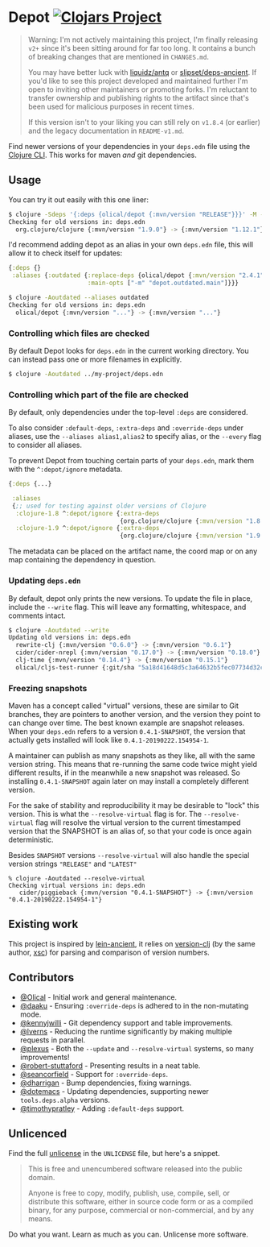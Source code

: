 # Depot [![Clojars Project](https://img.shields.io/clojars/v/olical/depot.svg)](https://clojars.org/olical/depot)

> Warning: I'm not actively maintaining this project, I'm finally releasing `v2+` since it's been sitting around for far too long. It contains a bunch of breaking changes that are mentioned in `CHANGES.md`.
>
> You may have better luck with [liquidz/antq](https://github.com/liquidz/antq) or [slipset/deps-ancient](https://github.com/slipset/deps-ancient). If you'd like to see this project developed and maintained further I'm open to inviting other maintainers or promoting forks. I'm reluctant to transfer ownership and publishing rights to the artifact since that's been used for malicious purposes in recent times.
>
> If this version isn't to your liking you can still rely on `v1.8.4` (or earlier) and the legacy documentation in `README-v1.md`.

Find newer versions of your dependencies in your `deps.edn` file using the [Clojure CLI][cli]. This works for maven _and_ git dependencies.

## Usage

You can try it out easily with this one liner:

```bash
$ clojure -Sdeps '{:deps {olical/depot {:mvn/version "RELEASE"}}}' -M -m depot.outdated.main
Checking for old versions in: deps.edn
  org.clojure/clojure {:mvn/version "1.9.0"} -> {:mvn/version "1.12.1"}
```

I'd recommend adding depot as an alias in your own `deps.edn` file, this will allow it to check itself for updates:

```clojure
{:deps {}
 :aliases {:outdated {:replace-deps {olical/depot {:mvn/version "2.4.1"}}
                      :main-opts ["-m" "depot.outdated.main"]}}}
```

```bash
$ clojure -Aoutdated --aliases outdated
Checking for old versions in: deps.edn
  olical/depot {:mvn/version "..."} -> {:mvn/version "..."}
```

### Controlling which files are checked

By default Depot looks for `deps.edn` in the current working directory. You
can instead pass one or more filenames in explicitly.

```bash
$ clojure -Aoutdated ../my-project/deps.edn
```

### Controlling which part of the file are checked

By default, only dependencies under the top-level `:deps` are considered.

To also consider `:default-deps`, `:extra-deps` and `:override-deps` under aliases,
use the `--aliases alias1,alias2` to specify alias,
or the `--every` flag to consider all aliases.

To prevent Depot from touching certain parts of your `deps.edn`, mark
them with the `^:depot/ignore` metadata.

```clojure
{:deps {...}

 :aliases
 {;; used for testing against older versions of Clojure
  :clojure-1.8 ^:depot/ignore {:extra-deps
                               {org.clojure/clojure {:mvn/version "1.8.0"}}}
  :clojure-1.9 ^:depot/ignore {:extra-deps
                               {org.clojure/clojure {:mvn/version "1.9.0"}}}}}
```

The metadata can be placed on the artifact name, the coord map or on
any map containing the dependency in question.

### Updating `deps.edn`

By default, depot only prints the new versions. To update the file in
place, include the `--write` flag. This will leave any formatting,
whitespace, and comments intact.

```bash
$ clojure -Aoutdated --write
Updating old versions in: deps.edn
  rewrite-clj {:mvn/version "0.6.0"} -> {:mvn/version "0.6.1"}
  cider/cider-nrepl {:mvn/version "0.17.0"} -> {:mvn/version "0.18.0"}
  clj-time {:mvn/version "0.14.4"} -> {:mvn/version "0.15.1"}
  olical/cljs-test-runner {:git/sha "5a18d41648d5c3a64632b5fec07734d32cca7671"} -> {:git/sha "da9710b389782d4637ef114176f6e741225e16f0"}
```

### Freezing snapshots

Maven has a concept called "virtual" versions, these are similar to Git branches, they are pointers to another version, and the version they point to can change over time. The best known example are snapshot releases. When your `deps.edn` refers to a version `0.4.1-SNAPSHOT`, the version that actually gets installed will look like `0.4.1-20190222.154954-1`.

A maintainer can publish as many snapshots as they like, all with the same version string. This means that re-running the same code twice might yield different results, if in the meanwhile a new snapshot was released. So installing `0.4.1-SNAPSHOT` again later on may install a completely different version.

For the sake of stability and reproducibility it may be desirable to "lock" this version. This is what the `--resolve-virtual` flag is for. The `--resolve-virtual` flag will resolve the virtual version to the current timestamped version that the SNAPSHOT is an alias of, so that your code is once again deterministic.

Besides `SNAPSHOT` versions `--resolve-virtual` will also handle the special version strings `"RELEASE"` and `"LATEST"`

```
% clojure -Aoutdated --resolve-virtual
Checking virtual versions in: deps.edn
   cider/piggieback {:mvn/version "0.4.1-SNAPSHOT"} -> {:mvn/version "0.4.1-20190222.154954-1"}
```

## Existing work

This project is inspired by [lein-ancient][], it relies on [version-clj][] (by the same author, [xsc][]) for parsing and comparison of version numbers.

## Contributors

- [@Olical](https://github.com/Olical) - Initial work and general maintenance.
- [@daaku](https://github.com/daaku) - Ensuring `:override-deps` is adhered to in the non-mutating mode.
- [@kennyjwilli](https://github.com/kennyjwilli) - Git dependency support and table improvements.
- [@lverns](https://github.com/lverns) - Reducing the runtime significantly by making multiple requests in parallel.
- [@plexus](https://github.com/plexus) - Both the `--update` and `--resolve-virtual` systems, so many improvements!
- [@robert-stuttaford](https://github.com/robert-stuttaford) - Presenting results in a neat table.
- [@seancorfield](https://github.com/seancorfield) - Support for `:override-deps`.
- [@dharrigan](https://github.com/dharrigan) - Bump dependencies, fixing warnings.
- [@dotemacs](https://github.com/dotemacs) - Updating dependencies, supporting newer `tools.deps.alpha` versions.
- [@timothypratley](https://github.com/timothypratley) - Adding `:default-deps` support.

## Unlicenced

Find the full [unlicense][] in the `UNLICENSE` file, but here's a snippet.

> This is free and unencumbered software released into the public domain.
>
> Anyone is free to copy, modify, publish, use, compile, sell, or distribute this software, either in source code form or as a compiled binary, for any purpose, commercial or non-commercial, and by any means.

Do what you want. Learn as much as you can. Unlicense more software.

[unlicense]: http://unlicense.org/
[lein-ancient]: https://github.com/xsc/lein-ancient
[version-clj]: https://github.com/xsc/version-clj
[xsc]: https://github.com/xsc
[cli]: https://clojure.org/guides/deps_and_cli
